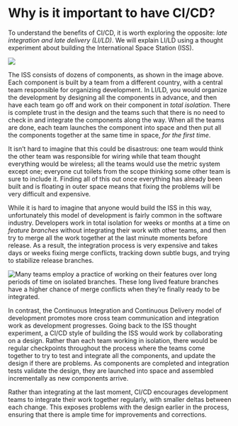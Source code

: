 # Why is it important to have CI/CD?

To understand the benefits of CI/CD, it is worth exploring the opposite: _late integration and late delivery (LI/LD)_.
We will explain LI/LD using a thought experiment about building the International Space Station (ISS).

![](/img/guides/build-it-yourself/pipelines/iss-components.png)

The ISS consists of dozens of components, as shown in the image above. Each component is built by a team from a
different country, with a central team responsible for organizing development. In LI/LD,
you would organize the development by designing all the components in advance, and then have each team go
off and work on their component in _total isolation_. There is complete trust in the design and the teams such that
there is no need to check in and integrate the components along the way. When all the teams are done, each team launches
the component into space and then put all the components together at the same time in space, _for the first time_.

It isn’t hard to imagine that this could be disastrous: one team would think the other team was responsible for wiring
while that team thought everything would be wireless; all the teams would use the metric system except one; everyone cut
toilets from the scope thinking some other team is sure to include it. Finding all of this out once everything has
already been built and is floating in outer space means that fixing the problems will be very difficult and expensive.

While it is hard to imagine that anyone would build the ISS in this way, unfortunately this model of development is
fairly common in the software industry. Developers work in total isolation for weeks or months at a time on _feature
branches_ without integrating their work with other teams, and then try to merge all the work together at the last
minute moments before release. As a result, the integration process is very expensive and takes days or weeks fixing merge
conflicts, tracking down subtle bugs, and trying to stabilize release branches.

![Many teams employ a practice of working on their features over long periods of time on isolated branches. These long lived feature branches have a higher chance of merge conflicts when they’re finally ready to be integrated.](/img/guides/build-it-yourself/pipelines/feature-branch-merge-conflict.png)

In contrast, the Continuous Integration and Continuous Delivery model of development promotes more cross team
communication and integration work as development progresses. Going back to the ISS thought experiment, a CI/CD style of
building the ISS would work by collaborating on a design. Rather than each team working in isolation, there
would be regular checkpoints throughout the process where the teams come together to try to test and integrate all the
components, and update the design if there are problems. As components are completed and integration tests validate the
design, they are launched into space and assembled incrementally as new components arrive.

Rather than integrating at the last moment, CI/CD encourages development teams to integrate their work together
regularly, with smaller deltas between each change. This exposes problems with the design earlier in the process,
ensuring that there is ample time for improvements and corrections.


<!-- ##DOCS-SOURCER-START
{"sourcePlugin":"local-copier","hash":"a6ab72f0c256b45899a32fc4d7da617f"}
##DOCS-SOURCER-END -->
